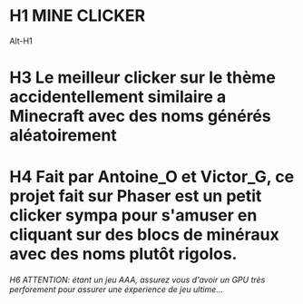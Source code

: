 # H1 MINE CLICKER
Alt-H1
# H3 Le meilleur clicker sur le thème accidentellement similaire a Minecraft avec des noms générés aléatoirement

# H4 Fait par Antoine_O et Victor_G, ce projet fait sur Phaser est un petit clicker sympa pour s'amuser en cliquant sur des blocs de minéraux avec des noms plutôt rigolos.

###### H6 ATTENTION: étant un jeu AAA, assurez vous d'avoir un GPU très perforement pour assurer une éxperience de jeu ultime...